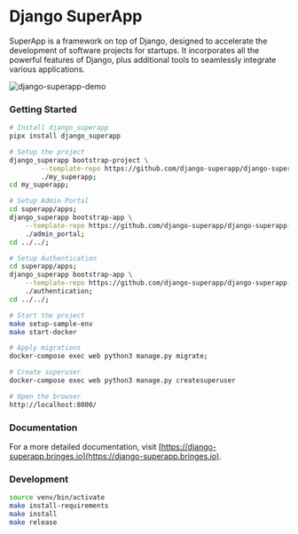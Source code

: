 # Django SuperApp
SuperApp is a framework on top of Django, designed to accelerate the development of software projects for startups. It incorporates all the powerful features of Django, plus additional tools to seamlessly integrate various applications.

![django-superapp-demo](https://django-superapp.bringes.io/assets/docs/admin-portal/admin-portal.svg "Django SuperApp")

### Getting Started
```bash
# Install django_superapp
pipx install django_superapp

# Setup the project
django_superapp bootstrap-project \
        --template-repo https://github.com/django-superapp/django-superapp-default-project \
        ./my_superapp;
cd my_superapp;

# Setup Admin Portal
cd superapp/apps;
django_superapp bootstrap-app \
    --template-repo https://github.com/django-superapp/django-superapp-admin-portal \
    ./admin_portal;
cd ../../;

# Setup Authentication
cd superapp/apps;
django_superapp bootstrap-app \
    --template-repo https://github.com/django-superapp/django-superapp-authentication \
    ./authentication;
cd ../../;

# Start the project
make setup-sample-env
make start-docker

# Apply migrations
docker-compose exec web python3 manage.py migrate;

# Create superuser
docker-compose exec web python3 manage.py createsuperuser

# Open the browser
http://localhost:8000/
```

### Documentation
For a more detailed documentation, visit [https://django-superapp.bringes.io](https://django-superapp.bringes.io).

### Development
```bash
source venv/bin/activate
make install-requirements
make install
make release
```
